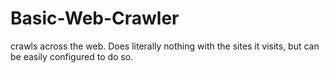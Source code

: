 # Basic-Web-Crawler
crawls across the web. Does literally nothing with the sites it visits, but can be easily configured to do so.
